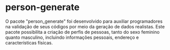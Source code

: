 # person-generate

O pacote "person_generate" foi desenvolvido para auxiliar programadores na validação de seus códigos por meio da geração de dados realistas. Este pacote possibilita a criação de perfis de pessoas, tanto do sexo feminino quanto masculino, incluindo informações pessoais, endereço e características físicas.
